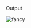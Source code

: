 
Output

![fancy](https://user-images.githubusercontent.com/114070689/201286613-7527902b-2bca-41bb-98b9-948208164bc4.png)
